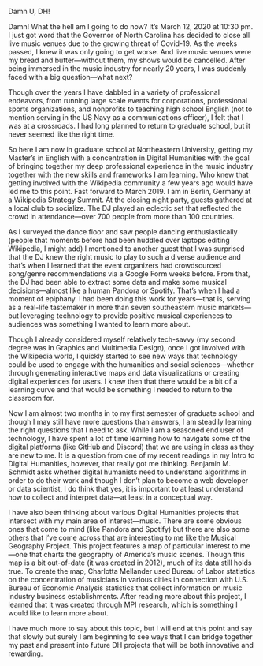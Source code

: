 Damn U, DH!

Damn! What the hell am I going to do now? It’s March 12, 2020 at 10:30 pm. I just got word that the Governor of North Carolina has decided to close all live music venues due to the growing threat of Covid-19. As the weeks passed, I knew it was only going to get worse. And live music venues were my bread and butter—without them, my shows would be cancelled. After being immersed in the music industry for nearly 20 years, I was suddenly faced with a big question—what next? 

Though over the years I have dabbled in a variety of professional endeavors, from running large scale events for corporations, professional sports organizations, and nonprofits to teaching high school English (not to mention serving in the US Navy as a communications officer), I felt that I was at a crossroads. I had long planned to return to graduate school, but it never seemed like the right time. 

So here I am now in graduate school at Northeastern University, getting my Master’s in English with a concentration in Digital Humanities with the goal of bringing together my deep professional experience in the music industry together with the new skills and frameworks I am learning. Who knew that getting involved with the Wikipedia community a few years ago would have led me to this point. Fast forward to March 2019. I am in Berlin, Germany at a Wikipedia Strategy Summit. At the closing night party, guests gathered at a local club to socialize. The DJ played an eclectic set that reflected the crowd in attendance—over 700 people from more than 100 countries. 

As I surveyed the dance floor and saw people dancing enthusiastically (people that moments before had been huddled over laptops editing Wikipedia, I might add) I mentioned to another guest that I was surprised that the DJ knew the right music to play to such a diverse audience and that’s when I learned that the event organizers had crowdsourced song/genre recommendations via a Google Form weeks before. From that, the DJ had been able to extract some data and make some musical decisions—almost like a human Pandora or Spotify. That’s when I had a moment of epiphany. I had been doing this work for years—that is, serving as a real-life tastemaker in more than seven southeastern music markets—but leveraging technology to provide positive musical experiences to audiences was something I wanted to learn more about. 

Though I already considered myself relatively tech-savvy (my second degree was in Graphics and Multimedia Design), once I got involved with the Wikipedia world, I quickly started to see new ways that technology could be used to engage with the humanities and social sciences—whether through generating interactive maps and data visualizations or creating digital experiences for users. I knew then that there would be a bit of a learning curve and that would be something I needed to return to the classroom for.

Now I am almost two months in to my first semester of graduate school and though I may still have more questions than answers, I am steadily learning the right questions that I need to ask. While I am a seasoned end user of technology, I have spent a lot of time learning how to navigate some of the digital platforms (like GitHub and Discord) that we are using in class as they are new to me. It is a question from one of my recent readings in my Intro to Digital Humanities, however, that really got me thinking. Benjamin M. Schmidt asks whether digital humanists need to understand algorithms in order to do their work and though I don’t plan to become a web developer or data scientist, I do think that yes, it is important to at least understand how to collect and interpret data—at least in a conceptual way.

I have also been thinking about various Digital Humanities projects that intersect with my main area of interest—music. There are some obvious ones that come to mind (like Pandora and Spotify) but there are also some others that I’ve come across that are interesting to me like the Musical Geography Project. This project features a map of particular interest to me—one that charts the geography of America’s music scenes. Though this map is a bit out-of-date (it was created in 2012), much of its data still holds true. To create the map, Charlotta Mellander used Bureau of Labor statistics on the concentration of musicians in various cities in connection with U.S. Bureau of Economic Analysis statistics that collect information on music industry business establishments.  After reading more about this project, I learned that it was created through MPI research, which is something I would like to learn more about.

I have much more to say about this topic, but I will end at this point and say that slowly but surely I am beginning to see ways that I can bridge together my past and present into future DH projects that will be both innovative and rewarding.
